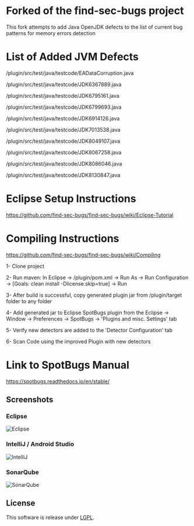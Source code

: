 # Forked of the find-sec-bugs project
This fork attempts to add Java OpenJDK defects to the list of current bug patterns for memory errors detection

# List of Added JVM Defects

/plugin/src/test/java/testcode/EADataCorruption.java

/plugin/src/test/java/testcode/JDK6367889.java

/plugin/src/test/java/testcode/JDK6795161.java

/plugin/src/test/java/testcode/JDK6799693.java

/plugin/src/test/java/testcode/JDK6914126.java

/plugin/src/test/java/testcode/JDK7013538.java

/plugin/src/test/java/testcode/JDK8049107.java

/plugin/src/test/java/testcode/JDK8067258.java

/plugin/src/test/java/testcode/JDK8086046.java

/plugin/src/test/java/testcode/JDK8130847.java

# Eclipse Setup Instructions

https://github.com/find-sec-bugs/find-sec-bugs/wiki/Eclipse-Tutorial

# Compiling Instructions

https://github.com/find-sec-bugs/find-sec-bugs/wiki/Compiling

1- Clone project

2- Run maven: In Eclipse -> /plugin/pom.xml -> Run As -> Run Configuration -> [Goals: clean install -Dlicense.skip=true] -> Run

3- After build is successful, copy generated plugin jar from /plugin/target folder to any folder

4- Add generated jar to Eclipse SpotBugs plugin from the Eclipse -> Window -> Preferences -> SpotBugs -> 'Plugins and misc. Settings' tab

5- Verify new detectors are added to the 'Detector Configuration' tab

6- Scan Code using the improved Plugin with new detectors 


# Link to SpotBugs Manual

https://spotbugs.readthedocs.io/en/stable/

## Screenshots

### Eclipse

![Eclipse](http://find-sec-bugs.github.io/images/screens/eclipse.png)

### IntelliJ / Android Studio

![IntelliJ](http://find-sec-bugs.github.io/images/screens/intellij.png)

### SonarQube

![SonarQube](http://find-sec-bugs.github.io/images/screens/sonar.png)

## License

This software is release under [LGPL](http://www.gnu.org/licenses/lgpl.html).
